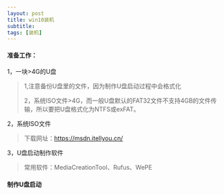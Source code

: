 ```yaml
---
layout: post
title: win10装机
subtitle: 
tags: [装机]
---
```


#### 准备工作：

1，一块>4G的U盘

> 1,注意备份U盘里的文件，因为制作U盘启动过程中会格式化
>
> 2，系统ISO文件>4G，而一般U盘默认的FAT32文件不支持4GB的文件传输，所以要把U盘格式化为NTFS或exFAT。

2，系统ISO文件

> 下载网址：https://msdn.itellyou.cn/

3，U盘启动制作软件

> 常用软件：MediaCreationTool、Rufus、WePE

#### 制作U盘启动

